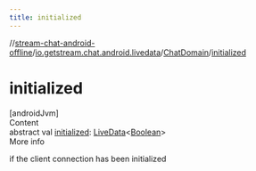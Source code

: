 ```yaml
---
title: initialized
---
```

//[stream-chat-android-offline](../../../index.md)/[io.getstream.chat.android.livedata](../index.md)/[ChatDomain](index.md)/[initialized](initialized.md)



# initialized  
[androidJvm]  
Content  
abstract val [initialized](initialized.md): [LiveData](https://developer.android.com/reference/kotlin/androidx/lifecycle/LiveData.html)&lt;[Boolean](https://kotlinlang.org/api/latest/jvm/stdlib/kotlin/-boolean/index.html)&gt;  
More info  


if the client connection has been initialized

  



